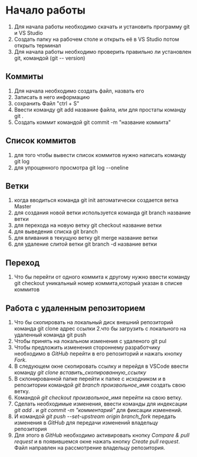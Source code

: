 
# Начало работы
1. Для начала работы необходимо скачать и установить программу git и VS Studio
2. Создать папку на рабочем столе и открыть её в VS Studio потом открыть терминал
3. Для начала работы необходимо проверить правильно ли установлен git, командой (git --
version)
## Коммиты
1. Для начала необходимо создать файл, назвать его
2. Записать в него информацию
3. сохранить Файл "ctrl + S"
4. Ввести команду git add название файла, или для простаты команду git .
5. Создать коммит командой git commit -m "название коммита"
## Список коммитов
1. для того чтобы вывести список коммитов нужно написать команду git log
2. для упрощенного просмотра git log --oneline 
## Ветки
1. когда вводиться команда git init автоматически создается ветка Master
2. для создания новой ветки используется команда git branch название ветки
3. для перехода на новую ветку git checkout название ветки
4. для выведения списка git branch
5. для вливания в текущую ветку git merge название ветки
6. для удаление слитой ветки git branch -d название ветки
## Переход
1. Что бы перейти от одного коммита к другому нужно ввести команду git checkout уникальный номер коммита,который указан в списке коммитов
## Работа с удаленным репозиторием
1. Что бы скопировать на локальный диск внешний репозиторий команда git clone адрес ссылки
2.что бы загрузить с локального на удаленный команда git push
3. Чтобы принять на локальном изменения с удаленого git pul
4. Чтобы предложить изменения стороннему разработчику 
необходимо в *GitHub* перейти в его репозиторий и 
нажать кнопку *Fork*.
5. В следующем окне скопировать ссылку и перейдя в 
VSCode ввести команду *git clone 
вставить_скопированную_ссылку*
6. В склонированной папке перейти к папке с исходником 
и в репозитории командой *git branch произвольное_имя*
создать свою ветку.
7. Командой *git checkout произвольное_имя* перейти на
свою ветку.
8. Сделать необходимые изменения, ввести команды для 
индексации *git add .* и *git commit -m "комментарий"*
для фиксации изменений.
9. И командой *git push --set-upstream origin 
branch_fork* передать  изменения в *GitHub* для 
передачи изменений владельцу репозитория
10. Для этого в *GitHub* необходимо активировать 
кнопку *Compare & pull request* и в появившемся окне 
нажать кнопку *Create pull request*. Файл направлен на
рассмотрение владельцу репозитория.
